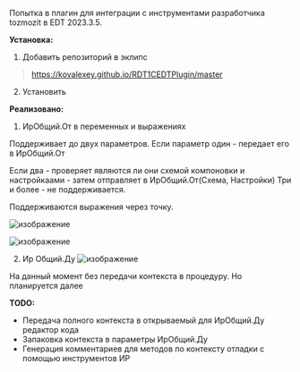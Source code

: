 
Попытка в плагин для интеграции с инструментами разработчика tozmozit в EDT 2023.3.5.

**Установка:**
1) Добавить репозиторий в эклипс
>https://kovalexey.github.io/RDT1CEDTPlugin/master
2) Установить

**Реализовано:**
1) ИрОбщий.От в переменных и выражениях

Поддерживает до двух параметров. Если параметр один - передает его в ИрОбщий.От

Если два - проверяет являются ли они схемой компоновки и настройкаами - затем отправляет в ИрОбщий.От(Схема, Настройки)
Три и более - не поддерживается.

Поддерживаются выражения через точку.

![изображение](https://github.com/KovAlexey/RDT1CEDTPlugin/assets/16429518/84fd81f1-27ed-4aa0-a9e7-26ef50c03176)

![изображение](https://github.com/KovAlexey/RDT1CEDTPlugin/assets/16429518/0915bb9f-1ca6-40c1-ae67-8c259b5f6cbf)

2) Ир Общий.Ду
![изображение](https://github.com/KovAlexey/RDT1CEDTPlugin/assets/16429518/6bbc83e5-7b8f-42fa-ba46-9a18ecb7956e)

На данный момент без передачи контекста в процедуру.
Но планируется далее

**TODO:**
- Передача полного контекста в открываемый для ИрОбщий.Ду редактор кода
- Запаковка контекста в параметры ИрОбщий.Ду
- Генерация комментариев для методов по контексту отладки с помощью инструментов ИР
